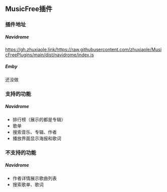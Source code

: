## MusicFree插件

### 插件地址

##### Navidrome

https://gh.zhuxiaole.link/https://raw.githubusercontent.com/zhuxiaole/MusicFreePlugins/main/dist/navidrome/index.js

##### Emby

还没做

### 支持的功能

##### Navidrome

- 排行榜（展示的都是专辑）
- 歌单
- 搜索音乐、专辑、作者
- 播放界面显示海报和歌词

### 不支持的功能

##### Navidrome

- 作者详情展示歌曲列表
- 搜索歌单、歌词
